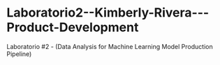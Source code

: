 # Laboratorio2--Kimberly-Rivera---Product-Development
Laboratorio #2 - (Data Analysis for Machine Learning Model Production Pipeline)
